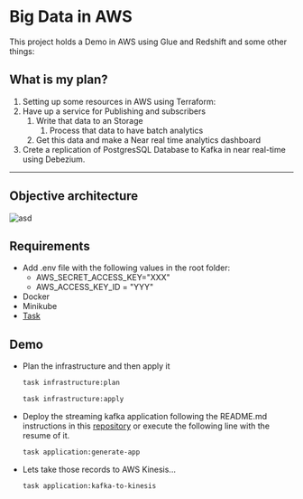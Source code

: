 # Big Data in AWS

This project holds a Demo in AWS using Glue and Redshift and some other things:


## What is my plan?

1) Setting up some resources in AWS using Terraform:
2) Have up a service for Publishing and subscribers
   1) Write that data to an Storage
      1) Process that data to have batch analytics
   2) Get this data and make a Near real time analytics dashboard
3) Crete a replication of PostgresSQL Database to Kafka in near real-time using Debezium.

---

## Objective architecture

![asd](https://d2908q01vomqb2.cloudfront.net/b6692ea5df920cad691c20319a6fffd7a4a766b8/2021/02/19/data-analytics-update-2-final.jpg)

## **Requirements**

* Add .env file with the following values in the root folder:
  * AWS_SECRET_ACCESS_KEY="XXX"
  * AWS_ACCESS_KEY_ID = "YYY"
* Docker
* Minikube
* [Task](https://taskfile.dev/#/installation)

## Demo

* Plan the infrastructure and then apply it
   ```bash
   task infrastructure:plan
   ```
   ```bash
   task infrastructure:apply
   ```

* Deploy the streaming kafka application following the README.md instructions in this [repository](https://github.com/ZahidGalea/cdc-with-debezium-in-minikube)
or execute the following line with the resume of it.
  
   ```bash
   task application:generate-app
   ```
  
* Lets take those records to AWS Kinesis...

   ```bash
   task application:kafka-to-kinesis
   ```